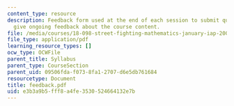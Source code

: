 ```yaml
---
content_type: resource
description: Feedback form used at the end of each session to submit questions and
  give ongoing feedback about the course content.
file: /media/courses/18-098-street-fighting-mathematics-january-iap-2008/e3b3a9b5fff8a4fe3530524664132e7b_feedback.pdf
file_type: application/pdf
learning_resource_types: []
ocw_type: OCWFile
parent_title: Syllabus
parent_type: CourseSection
parent_uid: 09506fda-f073-8fa1-2707-d6e5db761684
resourcetype: Document
title: feedback.pdf
uid: e3b3a9b5-fff8-a4fe-3530-524664132e7b
---
```

